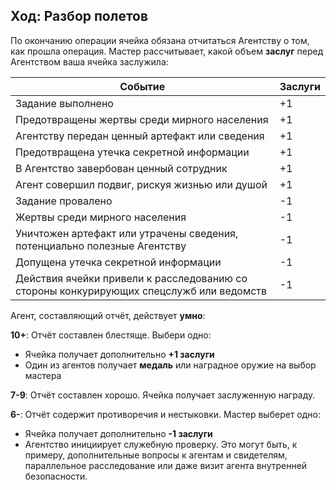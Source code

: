 ## Ход: Разбор полетов
По окончанию операции ячейка обязана отчитаться Агентству о том, как прошла операция. Мастер рассчитывает, какой объем **заслуг** перед Агентством ваша ячейка заслужила:

| Событие | Заслуги |
|---------|---------|
| Задание выполнено                                                                       | +1 |
| Предотвращены жертвы среди мирного населения                                            | +1 |
| Агентству передан ценный артефакт или сведения                                          | +1 |
| Предотвращена утечка секретной информации                                               | +1 |
| В Агентство завербован ценный сотрудник                                                 | +1 |
| Агент совершил подвиг, рискуя жизнью или душой                                          | +1 |
| Задание провалено                                                                       | -1 |
| Жертвы среди мирного населения                                                          | -1 |
| Уничтожен артефакт или утрачены сведения, потенциально полезные Агентству               | -1 |
| Допущена утечка секретной информации                                                    | -1 |
| Действия ячейки привели к расследованию со стороны конкурирующих спецслужб или ведомств | -1 |

Агент, составляющий отчёт, действует **умно**:

**10+**: Отчёт составлен блестяще. Выбери одно:
* Ячейка получает дополнительно **+1 заслуги**
* Один из агентов получает **медаль** или наградное оружие на выбор мастера

**7-9**: Отчёт составлен хорошо. Ячейка получает заслуженную награду.

**6-**: Отчёт содержит противоречия и нестыковки. Мастер выберет одно:
* Ячейка получает дополнительно **-1 заслуги**
* Агентство инициирует служебную проверку. Это могут быть, к примеру, дополнительные вопросы к агентам и свидетелям, параллельное расследование или даже визит агента внутренней безопасности.
